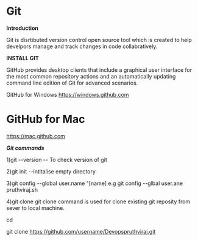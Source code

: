 # Git
**Introduction**

Git is disrtibuted version control open source tool which is created to help develpors manage and track changes in code collabratively.

**INSTALL GIT**

GitHub provides desktop clients that include a graphical user
interface for the most common repository actions and an automatically updating command line edition of Git for advanced scenarios.

GitHub for Windows
https://windows.github.com

 # GitHub for Mac
https://mac.github.com

***Git commands***

1)git --version -- To check version of git

2)git init --intitalise empty directory

3)git config --global user.name "[name] 
e.g git config --glbal user.ane pruthviraj.sh
  
4)git clone 
 git clone command is used for clone existing git reposity from sever to local machine.
 
 cd  <path where you want to clone and create repository> 
 
 git clone https://github.com/username/Devopspruthviraj.git

	
